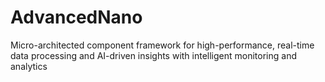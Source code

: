# AdvancedNano
Micro-architected component framework for high-performance, real-time data processing and AI-driven insights with intelligent monitoring and analytics
